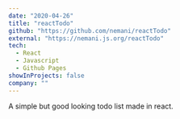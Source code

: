 ```yaml
---
date: "2020-04-26"
title: "reactTodo"
github: "https://github.com/nemani/reactTodo"
external: "https://nemani.js.org/reactTodo"
tech:
  - React
  - Javascript
  - Github Pages
showInProjects: false
company: ""
---
```


A simple but good looking todo list made in react.

